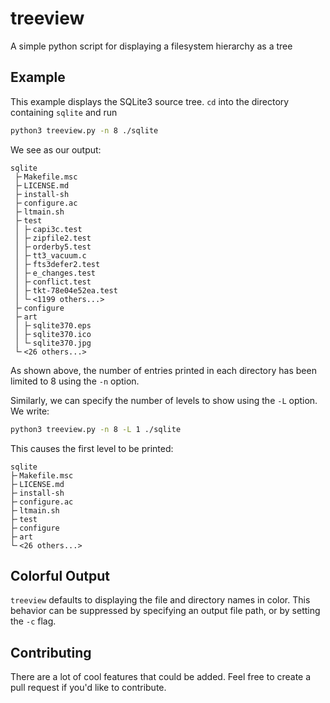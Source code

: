 # treeview
A simple python script for displaying a filesystem hierarchy as a tree

## Example
This example displays the SQLite3 source tree.
`cd` into the directory containing `sqlite` and run

```bash
python3 treeview.py -n 8 ./sqlite
```

We see as our output:

```
sqlite
 ├╴Makefile.msc
 ├╴LICENSE.md
 ├╴install-sh
 ├╴configure.ac
 ├╴ltmain.sh
 ├╴test
 │ ├╴capi3c.test
 │ ├╴zipfile2.test
 │ ├╴orderby5.test
 │ ├╴tt3_vacuum.c
 │ ├╴fts3defer2.test
 │ ├╴e_changes.test
 │ ├╴conflict.test
 │ ├╴tkt-78e04e52ea.test
 │ └╴<1199 others...>
 ├╴configure
 ├╴art
 │ ├╴sqlite370.eps
 │ ├╴sqlite370.ico
 │ └╴sqlite370.jpg
 └╴<26 others...>
```

As shown above, the number of entries printed in each directory has been limited to 8 using the `-n` option.

Similarly, we can specify the number of levels to show using the `-L` option.
We write:

```bash
python3 treeview.py -n 8 -L 1 ./sqlite
```

This causes the first level to be printed:

```
sqlite
├╴Makefile.msc
├╴LICENSE.md
├╴install-sh
├╴configure.ac
├╴ltmain.sh
├╴test
├╴configure
├╴art
└╴<26 others...>
```

## Colorful Output
`treeview` defaults to displaying the file and directory names in color.
This behavior can be suppressed by specifying an output file path, or by setting the `-c` flag.

## Contributing
There are a lot of cool features that could be added.
Feel free to create a pull request if you'd like to contribute.
